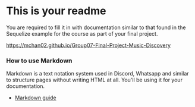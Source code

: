 # This is your readme
You are required to fill it in with documentation similar to that found in the Sequelize example for the course as part of your final project.

https://mchan02.github.io/Group07-Final-Project-Music-Discovery

### How to use Markdown
Markdown is a text notation system used in Discord, Whatsapp and similar to structure pages without writing HTML at all. You'll be using it for your documentation.
* [Markdown guide](https://www.markdownguide.org/cheat-sheet/)
